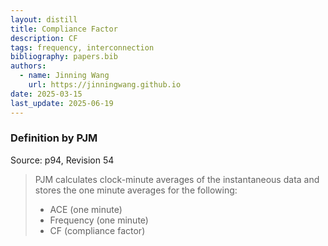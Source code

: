 ```yaml
---
layout: distill
title: Compliance Factor
description: CF
tags: frequency, interconnection
bibliography: papers.bib
authors:
  - name: Jinning Wang
    url: https://jinningwang.github.io
date: 2025-03-15
last_update: 2025-06-19
---
```


### Definition by PJM

Source: <d-cite key="pjm2024m12"></d-cite> p94, Revision 54

> PJM calculates clock-minute averages of the instantaneous data and stores the one minute averages for the following:
>
> - ACE (one minute)
> - Frequency (one minute)
> - CF (compliance factor)
